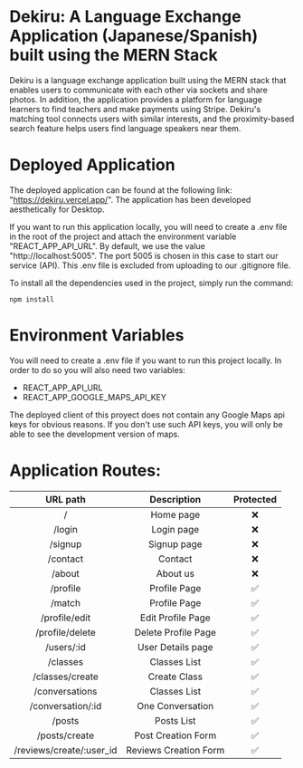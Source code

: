 # Dekiru: A Language Exchange Application (Japanese/Spanish) built using the MERN Stack

Dekiru is a language exchange application built using the MERN stack that enables users to communicate with each other via sockets and share photos. In addition, the application provides a platform for language learners to find teachers and make payments using Stripe. Dekiru's matching tool connects users with similar interests, and the proximity-based search feature helps users find language speakers near them. 

# Deployed Application

The deployed application can be found at the following link: "https://dekiru.vercel.app/". The application has been developed aesthetically for Desktop.

If you want to run this application locally, you will need to create a .env file in the root of the project and attach the environment variable "REACT_APP_API_URL". By default, we use the value "http://localhost:5005". The port 5005 is chosen in this case to start our service (API). This .env file is excluded from uploading to our .gitignore file.

To install all the dependencies used in the project, simply run the command:
```
npm install
```

# Environment Variables

You will need to create a .env file if you want to run this project locally. In order to do so you will also need two variables:

- REACT_APP_API_URL
- REACT_APP_GOOGLE_MAPS_API_KEY

The deployed client of this proyect does not contain any Google Maps api keys for obvious reasons. If you don't use such API keys, you will only be able to see the development version of maps. 

# Application Routes:

| URL path                    | Description           | Protected | 
| :--------------------------:|:---------------------:|:---------------------:|
| /                           |  Home page            | ❌ |
| /login                      |  Login page           | ❌ |
| /signup                     |  Signup page          | ❌ |
| /contact                    |  Contact              | ❌ |
| /about                      |  About us             | ❌ |
| /profile                    |  Profile Page         | ✅ |
| /match                      |  Profile Page         | ✅ |
| /profile/edit               |  Edit Profile Page    | ✅ |
| /profile/delete             |  Delete Profile Page  | ✅ |
| /users/:id                  |  User Details page    | ✅ |
| /classes                    |  Classes List         | ✅ |
| /classes/create             |  Create Class         | ✅ |
| /conversations              |  Classes List         | ✅ |
| /conversation/:id           |  One Conversation     | ✅ |
| /posts                      |  Posts List           | ✅ |
| /posts/create               |  Post Creation Form   | ✅ |
| /reviews/create/:user_id    |  Reviews Creation Form| ✅ |